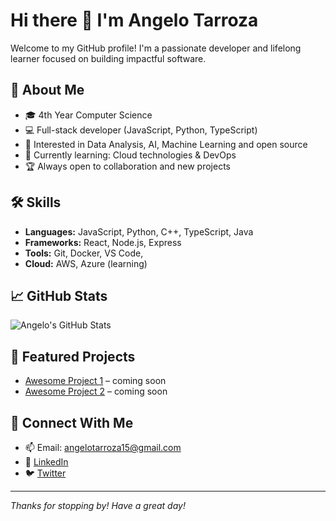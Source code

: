 # Hi there 👋 I'm Angelo Tarroza

Welcome to my GitHub profile! I'm a passionate developer and lifelong learner focused on building impactful software.

## 🚀 About Me
- 🎓 4th Year Computer Science
- 💻 Full-stack developer (JavaScript, Python, TypeScript)
- 🔗 Interested in Data Analysis, AI, Machine Learning and open source
- 🌱 Currently learning: Cloud technologies & DevOps
- 🏆 Always open to collaboration and new projects

## 🛠️ Skills
- **Languages:** JavaScript, Python, C++, TypeScript, Java
- **Frameworks:** React, Node.js, Express
- **Tools:** Git, Docker, VS Code,
- **Cloud:** AWS, Azure (learning)

## 📈 GitHub Stats
![Angelo's GitHub Stats](https://github-readme-stats.vercel.app/api?username=CS-AngeloTarroza&show_icons=true&hide_title=true&count_private=true&theme=github_dark)

## 📂 Featured Projects
- [Awesome Project 1](https://github.com/CS-AngeloTarroza/awesome-project-1) – coming soon
- [Awesome Project 2](https://github.com/CS-AngeloTarroza/awesome-project-2) – coming soon

## 🤝 Connect With Me
- 📫 Email: angelotarroza15@gmail.com
- 💼 [LinkedIn](https://www.linkedin.com/in/your-linkedin)
- 🐦 [Twitter](https://twitter.com/your-twitter)

---

_Thanks for stopping by! Have a great day!_
